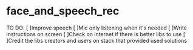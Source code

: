 # face_and_speech_rec



TO DO:
[ ]Improve speech
[ ]Mic only listening when it's needed
[ ]Write instructions on screen
[ ]Check on internet if there is better libs to use
[ ]Credit the libs creators and users on stack that provided used solutions
